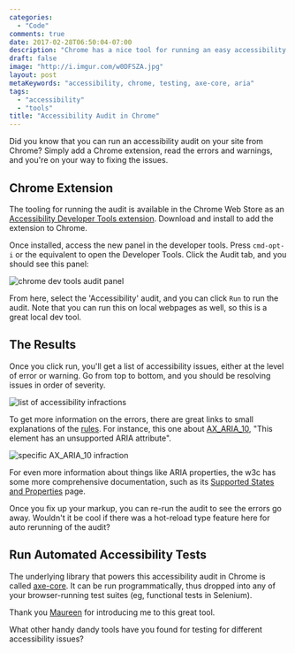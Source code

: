 ```yaml
---
categories:
  - "Code"
comments: true
date: 2017-02-28T06:50:04-07:00
description: "Chrome has a nice tool for running an easy accessibility audit."
draft: false
image: "http://i.imgur.com/w0DFSZA.jpg"
layout: post
metaKeywords: "accessibility, chrome, testing, axe-core, aria"
tags:
  - "accessibility"
  - "tools"
title: "Accessibility Audit in Chrome"
---
```


Did you know that you can run an accessibility audit on your site from Chrome?  Simply add a Chrome extension, read the errors and warnings, and you're on your way to fixing the issues.

<!--more-->

## Chrome Extension

The tooling for running the audit is available in the Chrome Web Store as an [Accessibility Developer Tools extension](https://chrome.google.com/webstore/detail/accessibility-developer-t/fpkknkljclfencbdbgkenhalefipecmb?hl=en).  Download and install to add the extension to Chrome.

Once installed, access the new panel in the developer tools.  Press `cmd-opt-i` or the equivalent to open the Developer Tools.  Click the Audit tab, and you should see this panel:

![chrome dev tools audit panel](http://i.imgur.com/nEpwQc0.jpg)

From here, select the 'Accessibility' audit, and you can click `Run` to run the audit.  Note that you can run this on local webpages as well, so this is a great local dev tool.

## The Results

Once you click run, you'll get a list of accessibility issues, either at the level of error or warning.  Go from top to bottom, and you should be resolving issues in order of severity.

![list of accessibility infractions](http://i.imgur.com/mwMLRcD.jpg)

To get more information on the errors, there are great links to small explanations of the [rules](https://github.com/GoogleChrome/accessibility-developer-tools/wiki/Audit-Rules).  For instance, this one about [AX_ARIA_10](https://github.com/GoogleChrome/accessibility-developer-tools/wiki/Audit-Rules), "This element has an unsupported ARIA attribute".

![specific AX_ARIA_10 infraction](http://i.imgur.com/fw4snXc.jpg)

For even more information about things like ARIA properties, the w3c has some more comprehensive documentation, such as its [Supported States and Properties](https://www.w3.org/TR/wai-aria/states_and_properties) page.

Once you fix up your markup, you can re-run the audit to see the errors go away.  Wouldn't it be cool if there was a hot-reload type feature here for auto rerunning of the audit?

## Run Automated Accessibility Tests

The underlying library that powers this accessibility audit in Chrome is called [axe-core](https://github.com/dequelabs/axe-core).  It can be run programmatically, thus dropped into any of your browser-running test suites (eg, functional tests in Selenium).

Thank you [Maureen](https://twitter.com/maureencodes) for introducing me to this great tool.

What other handy dandy tools have you found for testing for different accessibility issues?
